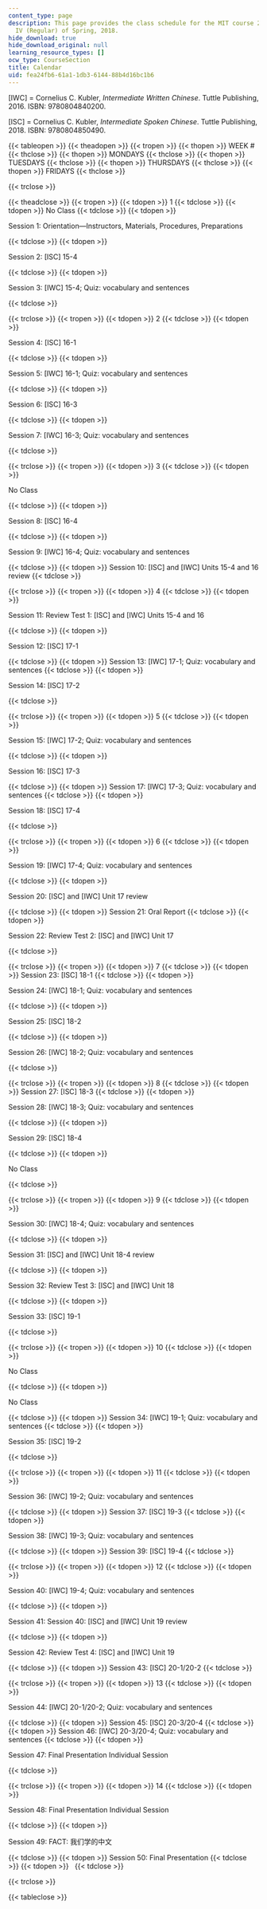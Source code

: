 ```yaml
---
content_type: page
description: This page provides the class schedule for the MIT course 21G.104 Chinese
  IV (Regular) of Spring, 2018.
hide_download: true
hide_download_original: null
learning_resource_types: []
ocw_type: CourseSection
title: Calendar
uid: fea24fb6-61a1-1db3-6144-88b4d16bc1b6
---
```


\[IWC\] = Cornelius C. Kubler, _Intermediate_ _Written Chinese_. Tuttle Publishing, 2016. ISBN: 9780804840200.

\[ISC\] = Cornelius C. Kubler, _Intermediate_ _Spoken Chinese_. Tuttle Publishing, 2018. ISBN: 9780804850490.

{{< tableopen >}}
{{< theadopen >}}
{{< tropen >}}
{{< thopen >}}
WEEK #
{{< thclose >}}
{{< thopen >}}
MONDAYS
{{< thclose >}}
{{< thopen >}}
TUESDAYS
{{< thclose >}}
{{< thopen >}}
THURSDAYS
{{< thclose >}}
{{< thopen >}}
FRIDAYS
{{< thclose >}}

{{< trclose >}}

{{< theadclose >}}
{{< tropen >}}
{{< tdopen >}}
1
{{< tdclose >}}
{{< tdopen >}}
No Class
{{< tdclose >}}
{{< tdopen >}}


Session 1: Orientation—Instructors, Materials, Procedures, Preparations


{{< tdclose >}}
{{< tdopen >}}


Session 2: \[ISC\] 15-4


{{< tdclose >}}
{{< tdopen >}}


Session 3: \[IWC\] 15-4; Quiz: vocabulary and sentences


{{< tdclose >}}

{{< trclose >}}
{{< tropen >}}
{{< tdopen >}}
2
{{< tdclose >}}
{{< tdopen >}}


Session 4: \[ISC\] 16-1


{{< tdclose >}}
{{< tdopen >}}


Session 5: \[IWC\] 16-1; Quiz: vocabulary and sentences


{{< tdclose >}}
{{< tdopen >}}


Session 6: \[ISC\] 16-3


{{< tdclose >}}
{{< tdopen >}}


Session 7: \[IWC\] 16-3; Quiz: vocabulary and sentences


{{< tdclose >}}

{{< trclose >}}
{{< tropen >}}
{{< tdopen >}}
3
{{< tdclose >}}
{{< tdopen >}}


No Class


{{< tdclose >}}
{{< tdopen >}}


Session 8: \[ISC\] 16-4


{{< tdclose >}}
{{< tdopen >}}


Session 9: \[IWC\] 16-4; Quiz: vocabulary and sentences


{{< tdclose >}}
{{< tdopen >}}
Session 10: \[ISC\] and \[IWC\] Units 15-4 and 16 review
{{< tdclose >}}

{{< trclose >}}
{{< tropen >}}
{{< tdopen >}}
4
{{< tdclose >}}
{{< tdopen >}}


Session 11: Review Test 1: \[ISC\] and \[IWC\] Units 15-4 and 16


{{< tdclose >}}
{{< tdopen >}}


Session 12: \[ISC\] 17-1


{{< tdclose >}}
{{< tdopen >}}
Session 13: \[IWC\] 17-1; Quiz: vocabulary and sentences
{{< tdclose >}}
{{< tdopen >}}


Session 14: \[ISC\] 17-2


{{< tdclose >}}

{{< trclose >}}
{{< tropen >}}
{{< tdopen >}}
5
{{< tdclose >}}
{{< tdopen >}}


Session 15: \[IWC\] 17-2; Quiz: vocabulary and sentences


{{< tdclose >}}
{{< tdopen >}}


Session 16: \[ISC\] 17-3


{{< tdclose >}}
{{< tdopen >}}
Session 17: \[IWC\] 17-3; Quiz: vocabulary and sentences
{{< tdclose >}}
{{< tdopen >}}


Session 18: \[ISC\] 17-4


{{< tdclose >}}

{{< trclose >}}
{{< tropen >}}
{{< tdopen >}}
6
{{< tdclose >}}
{{< tdopen >}}


Session 19: \[IWC\] 17-4; Quiz: vocabulary and sentences


{{< tdclose >}}
{{< tdopen >}}


Session 20: \[ISC\] and \[IWC\] Unit 17 review


{{< tdclose >}}
{{< tdopen >}}
Session 21: Oral Report
{{< tdclose >}}
{{< tdopen >}}


Session 22: Review Test 2: \[ISC\] and \[IWC\] Unit 17


{{< tdclose >}}

{{< trclose >}}
{{< tropen >}}
{{< tdopen >}}
7
{{< tdclose >}}
{{< tdopen >}}
Session 23: \[ISC\] 18-1
{{< tdclose >}}
{{< tdopen >}}


Session 24: \[IWC\] 18-1; Quiz: vocabulary and sentences


{{< tdclose >}}
{{< tdopen >}}


Session 25: \[ISC\] 18-2


{{< tdclose >}}
{{< tdopen >}}


Session 26: \[IWC\] 18-2; Quiz: vocabulary and sentences


{{< tdclose >}}

{{< trclose >}}
{{< tropen >}}
{{< tdopen >}}
8
{{< tdclose >}}
{{< tdopen >}}
Session 27: \[ISC\] 18-3
{{< tdclose >}}
{{< tdopen >}}


Session 28: \[IWC\] 18-3; Quiz: vocabulary and sentences


{{< tdclose >}}
{{< tdopen >}}


Session 29: \[ISC\] 18-4


{{< tdclose >}}
{{< tdopen >}}


No Class


{{< tdclose >}}

{{< trclose >}}
{{< tropen >}}
{{< tdopen >}}
9
{{< tdclose >}}
{{< tdopen >}}


Session 30: \[IWC\] 18-4; Quiz: vocabulary and sentences


{{< tdclose >}}
{{< tdopen >}}


Session 31: \[ISC\] and \[IWC\] Unit 18-4 review


{{< tdclose >}}
{{< tdopen >}}


Session 32: Review Test 3: \[ISC\] and \[IWC\] Unit 18


{{< tdclose >}}
{{< tdopen >}}


Session 33: \[ISC\] 19-1


{{< tdclose >}}

{{< trclose >}}
{{< tropen >}}
{{< tdopen >}}
10
{{< tdclose >}}
{{< tdopen >}}


No Class


{{< tdclose >}}
{{< tdopen >}}


No Class


{{< tdclose >}}
{{< tdopen >}}
Session 34: \[IWC\] 19-1; Quiz: vocabulary and sentences
{{< tdclose >}}
{{< tdopen >}}


Session 35: \[ISC\] 19-2


{{< tdclose >}}

{{< trclose >}}
{{< tropen >}}
{{< tdopen >}}
11
{{< tdclose >}}
{{< tdopen >}}


Session 36: \[IWC\] 19-2; Quiz: vocabulary and sentences


{{< tdclose >}}
{{< tdopen >}}
Session 37: \[ISC\] 19-3
{{< tdclose >}}
{{< tdopen >}}


Session 38: \[IWC\] 19-3; Quiz: vocabulary and sentences


{{< tdclose >}}
{{< tdopen >}}
Session 39: \[ISC\] 19-4
{{< tdclose >}}

{{< trclose >}}
{{< tropen >}}
{{< tdopen >}}
12
{{< tdclose >}}
{{< tdopen >}}


Session 40: \[IWC\] 19-4; Quiz: vocabulary and sentences


{{< tdclose >}}
{{< tdopen >}}


Session 41: Session 40: \[ISC\] and \[IWC\] Unit 19 review


{{< tdclose >}}
{{< tdopen >}}


Session 42: Review Test 4: \[ISC\] and \[IWC\] Unit 19


{{< tdclose >}}
{{< tdopen >}}
Session 43: \[ISC\] 20-1/20-2
{{< tdclose >}}

{{< trclose >}}
{{< tropen >}}
{{< tdopen >}}
13
{{< tdclose >}}
{{< tdopen >}}


Session 44: \[IWC\] 20-1/20-2; Quiz: vocabulary and sentences


{{< tdclose >}}
{{< tdopen >}}
Session 45: \[ISC\] 20-3/20-4
{{< tdclose >}}
{{< tdopen >}}
Session 46: \[IWC\] 20-3/20-4; Quiz: vocabulary and sentences
{{< tdclose >}}
{{< tdopen >}}


Session 47: Final Presentation Individual Session


{{< tdclose >}}

{{< trclose >}}
{{< tropen >}}
{{< tdopen >}}
14
{{< tdclose >}}
{{< tdopen >}}


Session 48: Final Presentation Individual Session


{{< tdclose >}}
{{< tdopen >}}


Session 49: FACT: 我们学的中文


{{< tdclose >}}
{{< tdopen >}}
Session 50: Final Presentation
{{< tdclose >}}
{{< tdopen >}}
 
{{< tdclose >}}

{{< trclose >}}

{{< tableclose >}}